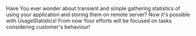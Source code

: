 Have You ever wonder about transient and simple gathering statistics of using your application and storing them on remote server? Now it's possible with UsageStatistics! From now Your efforts will be focused on tasks considering customer's behaviour!
